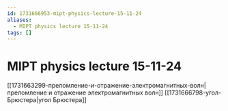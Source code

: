 ```yaml
---
id: 1731666953-mipt-physics-lecture-15-11-24
aliases:
  - MIPT physics lecture 15-11-24
tags: []
---
```


# MIPT physics lecture 15-11-24
[[1731663299-преломление-и-отражение-электромагнитных-волн|преломление и отражение электромагнитных волн]]
[[1731666798-угол-Брюстера|угол Брюстера]]


